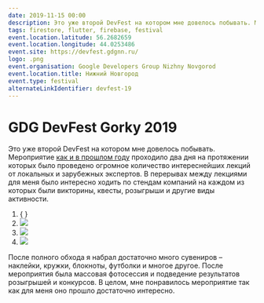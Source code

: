 ```yaml
---
date: 2019-11-15 00:00
description: Это уже второй DevFest на котором мне довелось побывать. Мероприятие как и в прошлом году проходило два дня на протяжении которых было проведено огромное количество интереснейших лекций от локальных и зарубежных экспертов.
tags: firestore, flutter, firebase, festival
event.location.latitude: 56.2682659
event.location.longitude: 44.0253486
event.site: https://devfest.gdgnn.ru/
logo: .png
event.organisation: Google Developers Group Nizhny Novgorod
event.location.title: Нижний Новгород
event.type: festival
alternateLinkIdentifier: devfest-19
---
```

# GDG DevFest Gorky 2019

Это уже второй DevFest на котором мне довелось побывать. Мероприятие [как и в прошлом году](https://coolone.ru/events/devfest-18/) проходило два дня на протяжении которых было проведено огромное количество интереснейших лекций от локальных и зарубежных экспертов.
В перерывах между лекциями для меня было интересно ходить по стендам компаний на каждом из которых были викторины, квесты, розыгрыши и другие виды активности.


1. { }
2. ![ ](2.jpg)
3. ![ ](1.jpg)
4. ![ ](3.jpg)


 После полного обхода я набрал достаточно много сувениров – наклейки, кружки, блокноты, футболки и многое другое.
После мероприятия была массовая фотосессия и подведение результатов розыгрышей и конкурсов. В целом, мне понравилось мероприятие так как для меня оно прошло достаточно интересно.
